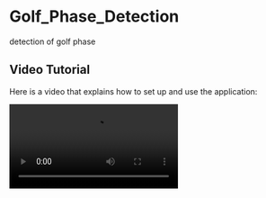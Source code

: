 # Golf_Phase_Detection
detection of golf  phase
## Video Tutorial

Here is a video that explains how to set up and use the application:

![Video Description](https://github.com/gir-ish/Golf_Phase_Detection/blob/main/APP.mp4)
